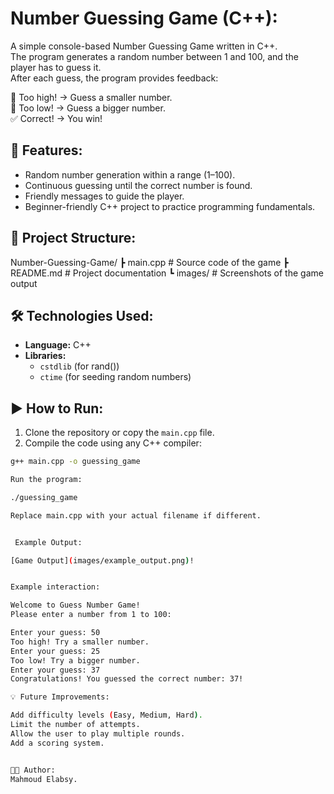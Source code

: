 # Number Guessing Game (C++):

A simple console-based Number Guessing Game written in C++.  
The program generates a random number between 1 and 100, and the player has to guess it.  
After each guess, the program provides feedback:

🔼 Too high! → Guess a smaller number.  
🔽 Too low! → Guess a bigger number.  
✅ Correct! → You win!


## 🚀 Features:

- Random number generation within a range (1–100).  
- Continuous guessing until the correct number is found.  
- Friendly messages to guide the player.  
- Beginner-friendly C++ project to practice programming fundamentals.


## 📂 Project Structure:

Number-Guessing-Game/
┣ main.cpp # Source code of the game
┣ README.md # Project documentation
┗ images/ # Screenshots of the game output


## 🛠️ Technologies Used:

- **Language:** C++  
- **Libraries:**  
  - `cstdlib` (for rand())  
  - `ctime` (for seeding random numbers)


## ▶️ How to Run:

1. Clone the repository or copy the `main.cpp` file.  
2. Compile the code using any C++ compiler:

```bash
g++ main.cpp -o guessing_game

Run the program:

./guessing_game

Replace main.cpp with your actual filename if different.


 Example Output:

[Game Output](images/example_output.png)!


Example interaction:

Welcome to Guess Number Game!
Please enter a number from 1 to 100:

Enter your guess: 50
Too high! Try a smaller number.
Enter your guess: 25
Too low! Try a bigger number.
Enter your guess: 37
Congratulations! You guessed the correct number: 37!

💡 Future Improvements:

Add difficulty levels (Easy, Medium, Hard).
Limit the number of attempts.
Allow the user to play multiple rounds.
Add a scoring system.


👨‍💻 Author:
Mahmoud Elabsy.